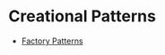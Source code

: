 # Creational Patterns
- [Factory Patterns](https://github.com/JHLeeeMe/Design-Patterns/blob/master/java/creational/FactoryPattern.java)
